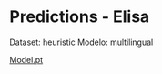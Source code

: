 # Predictions - Elisa

Dataset: heuristic
Modelo: multilingual

[Model.pt](https://drive.google.com/file/d/1k84X84c2_yzK-wKcATnLf76bTJkTqMrn/view?usp=sharing)
